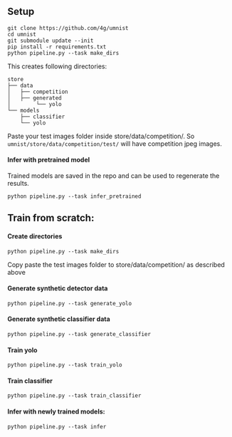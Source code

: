 ## Setup

    git clone https://github.com/4g/umnist
    cd umnist
    git submodule update --init
    pip install -r requirements.txt
    python pipeline.py --task make_dirs

This creates following directories:

    store
    ├── data
    │   ├── competition
    │   ├── generated
    │        └── yolo
    └── models
        ├── classifier
        └── yolo

Paste your test images folder inside store/data/competition/. 
So `umnist/store/data/competition/test/` will have competition jpeg images. 

#### Infer with pretrained model
Trained models are saved in the repo and can be used to regenerate the results.

    python pipeline.py --task infer_pretrained


## Train from scratch:

#### Create directories
    python pipeline.py --task make_dirs

Copy paste the test images folder to store/data/competition/ as described above

#### Generate synthetic detector data

    python pipeline.py --task generate_yolo

#### Generate synthetic classifier data

    python pipeline.py --task generate_classifier

#### Train yolo

    python pipeline.py --task train_yolo

#### Train classifier

    python pipeline.py --task train_classifier

#### Infer with newly trained models:
    python pipeline.py --task infer